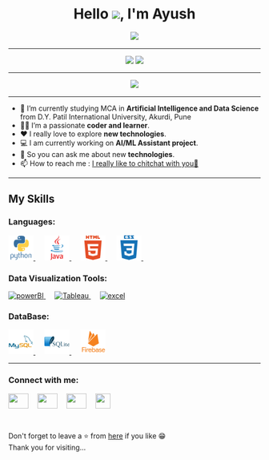 <h1 align="center">Hello <img src="https://raw.githubusercontent.com/MartinHeinz/MartinHeinz/master/wave.gif" width="30px">, I'm Ayush</h1>

<p align="center">
  <a href="https://github.com/aryanjangid/readme-typing-svg"><img width="1200" src="https://readme-typing-svg.herokuapp.com?font=Time+New+Roman&color=cyan&size=25&center=true&vCenter=true&width=600&height=100&lines=AI+and+Data+Science+Student;Data+Analyst;Python+Developer"></a>
</p>

---

<p align="center">
 <img width="400" src="https://github-readme-streak-stats.herokuapp.com/?&user=AyushPadvekar05&border_radius=2%&show_icons=true&hide_border=true">    <img width="379" src="https://github-readme-stats.vercel.app/api?username=AyushPadvekar05&border_radius=8%&show_icons=true&hide_border=true">
</p>

---
<p align="center">
<img src="https://github-readme-stats.vercel.app/api//top-langs?username=AyushPadvekar05&border_radius=8%&show_icons=true&hide_border=true&theme=algoliashow_icons=true&locale=en&layout=compact">
</p>
 
 ---
 
- 🔭 I’m currently studying MCA in **Artificial Intelligence and Data Science** from D.Y. Patil International University, Akurdi, Pune
- 👨‍💻 I’m a passionate **coder and learner**.
- ❤️ I really love to explore **new technologies**.
- 💻 I am currently working on **AI/ML Assistant project**.
- 💬 So you can ask me about new **technologies**.
- 📫 How to reach me : <a href="https://linktr.ee/ayush_padvekar">I really like to chitchat with you🤝</a>
 
 ---
 <h2>My Skills </h2>
<h3 align="left">Languages:</h3>
<p align="left"> 
    <a href="https://www.python.org" target="_blank">
    <img src="https://github.com/devicons/devicon/blob/master/icons/python/python-original-wordmark.svg" alt="python" width="50" height="50"/>
  </a> &emsp;
    <a href="https://www.w3schools.com/java/" target="_blank">
    <img src="https://github.com/devicons/devicon/blob/master/icons/java/java-original-wordmark.svg" alt="java" width="50" height="50"/>
  </a> &emsp;
    <a href="https://www.w3.org/html/" target="_blank">
    <img src="https://github.com/devicons/devicon/blob/master/icons/html5/html5-plain-wordmark.svg" alt="html5" width="50" height="50"/>
  </a> &emsp;
  <a href="https://www.w3schools.com/css/" target="_blank">
    <img src="https://github.com/devicons/devicon/blob/master/icons/css3/css3-plain-wordmark.svg" alt="css3" width="50" height="50"/>
  </a> &emsp;
</p>

<h3 align="left">Data Visualization Tools:</h3>
<p align="left"> 
<a href="https://www.mysql.com/" target="_blank"> 
    <img src="https://github.com/OscarValerock/Power-BI-Icons/blob/master/Icons%20PNG/Power%20BI%20Icon.png" alt="powerBI" width="40" height="40"/>
</a> &emsp;
  <a href="https://www.tableau.com/why-tableau/what-is-tableau#:~:text=Tableau%20helps%20people%20and%20organizations,change%20businesses%20and%20the%20world." target="_blank"> 
    <img src="https://cloud.githubusercontent.com/assets/1724406/14420001/cfc72600-ffc9-11e5-8743-9b94ce8af254.png" alt="Tableau" width="40" height="40"/>
</a> &emsp;
<a href="https://www.microsoft.com/en-us/microsoft-365/excel" target="_blank"> 
    <img src="https://github.com/sempostma/office365-icons/blob/master/svg/excel.svg" alt="excel" width="40" height="40"/>
</a>
  </p>

<h3 align="left">DataBase:</h3>
<p align="left"> 
<a href="https://www.mysql.com/" target="_blank"> 
    <img src="https://github.com/devicons/devicon/blob/master/icons/mysql/mysql-original-wordmark.svg" alt="mysql" width="50" height="50"/>
</a> &emsp;
  <a href="https://www.tutorialspoint.com/sqlite/sqlite_overview.htm" target="_blank"> 
    <img src="https://github.com/devicons/devicon/blob/master/icons/sqlite/sqlite-original-wordmark.svg" alt="mysql" width="50" height="50"/>
</a> &emsp;
<a href="https://firebase.google.com/" target="_blank"> 
    <img src="https://github.com/devicons/devicon/blob/master/icons/firebase/firebase-plain-wordmark.svg" alt="firebase" width="50" height="50"/>
</a>
  </p>
 
 ---
 
<h3 align="left">Connect with me:</h3>
<p align="left">
<a href="https://www.linkedin.com/in/ayush-padvekar-0874b4207" target="blank"><img align="center" src="https://raw.githubusercontent.com/rahuldkjain/github-profile-readme-generator/master/src/images/icons/Social/linked-in-alt.svg"  height="30" width="40" /></a>&emsp;
<a href="https://www.instagram.com/ayush_padvekar05/?igshid=ZDdkNTZiNTM%3D" target="blank"><img align="center" src="https://raw.githubusercontent.com/rahuldkjain/github-profile-readme-generator/master/src/images/icons/Social/instagram.svg"  height="30" width="40" /></a>&emsp;
<a href="https://mail.google.com/mail/u/0/?source=mailto&to=padvekarayush05@gmail.com&fs=1&tf=cm" target="blank"><img align="center" src="https://camo.githubusercontent.com/4a3dd8d10a27c272fd04b2ce8ed1a130606f95ea6a76b5e19ce8b642faa18c27/68747470733a2f2f6564656e742e6769746875622e696f2f537570657254696e7949636f6e732f696d616765732f7376672f676d61696c2e737667"  height="30" width="40" /></a>&emsp;
<a href="https://t.me/Ayush_Padvekar" target="blank"><img align="center" src="https://user-images.githubusercontent.com/49933115/139837223-bf23d3a9-4638-4e17-994a-ac8678d5f517.png"  height="30" width="30" /></a>&emsp;
</p>
<br/>

Don't forget to leave a ⭐ from [here](https://github.com/AyushPadvekar05) if you like 😁 <br/>
Thank you for visiting...
